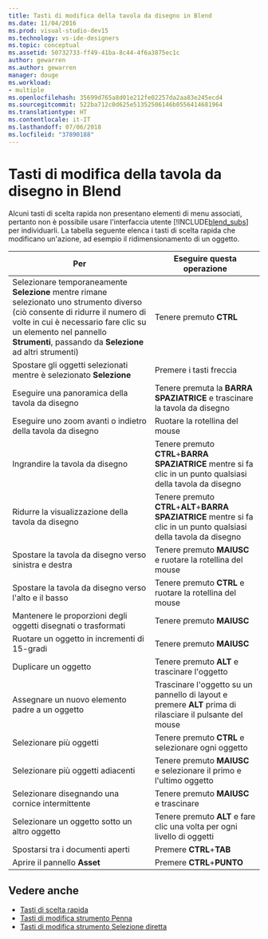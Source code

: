 ```yaml
---
title: Tasti di modifica della tavola da disegno in Blend
ms.date: 11/04/2016
ms.prod: visual-studio-dev15
ms.technology: vs-ide-designers
ms.topic: conceptual
ms.assetid: 50732733-ff49-41ba-8c44-4f6a3875ec1c
author: gewarren
ms.author: gewarren
manager: douge
ms.workload:
- multiple
ms.openlocfilehash: 35699d765a8d01e212fe02257da2aa83e245ecd4
ms.sourcegitcommit: 522ba712c0d625e51352506146b0556414681964
ms.translationtype: HT
ms.contentlocale: it-IT
ms.lasthandoff: 07/06/2018
ms.locfileid: "37890188"
---
```

# <a name="artboard-modifier-keys-in-blend"></a>Tasti di modifica della tavola da disegno in Blend
Alcuni tasti di scelta rapida non presentano elementi di menu associati, pertanto non è possibile usare l'interfaccia utente [!INCLUDE[blend_subs](../debugger/includes/blend_subs_md.md)] per individuarli. La tabella seguente elenca i tasti di scelta rapida che modificano un'azione, ad esempio il ridimensionamento di un oggetto.

|Per|Eseguire questa operazione|
|-----------------------|-------------|
|Selezionare temporaneamente **Selezione** mentre rimane selezionato uno strumento diverso (ciò consente di ridurre il numero di volte in cui è necessario fare clic su un elemento nel pannello **Strumenti**, passando da **Selezione** ad altri strumenti)|Tenere premuto **CTRL**|
|Spostare gli oggetti selezionati mentre è selezionato **Selezione**|Premere i tasti freccia|
|Eseguire una panoramica della tavola da disegno|Tenere premuta la **BARRA SPAZIATRICE** e trascinare la tavola da disegno|
|Eseguire uno zoom avanti o indietro della tavola da disegno|Ruotare la rotellina del mouse|
|Ingrandire la tavola da disegno|Tenere premuto **CTRL**+**BARRA SPAZIATRICE** mentre si fa clic in un punto qualsiasi della tavola da disegno|
|Ridurre la visualizzazione della tavola da disegno|Tenere premuto **CTRL**+**ALT**+**BARRA SPAZIATRICE** mentre si fa clic in un punto qualsiasi della tavola da disegno|
|Spostare la tavola da disegno verso sinistra e destra|Tenere premuto **MAIUSC** e ruotare la rotellina del mouse|
|Spostare la tavola da disegno verso l'alto e il basso|Tenere premuto **CTRL** e ruotare la rotellina del mouse|
|Mantenere le proporzioni degli oggetti disegnati o trasformati|Tenere premuto **MAIUSC**|
|Ruotare un oggetto in incrementi di 15-gradi|Tenere premuto **MAIUSC**|
|Duplicare un oggetto|Tenere premuto **ALT** e trascinare l'oggetto|
|Assegnare un nuovo elemento padre a un oggetto|Trascinare l'oggetto su un pannello di layout e premere **ALT** prima di rilasciare il pulsante del mouse|
|Selezionare più oggetti|Tenere premuto **CTRL** e selezionare ogni oggetto|
|Selezionare più oggetti adiacenti|Tenere premuto **MAIUSC** e selezionare il primo e l'ultimo oggetto|
|Selezionare disegnando una cornice intermittente|Tenere premuto **MAIUSC** e trascinare|
|Selezionare un oggetto sotto un altro oggetto|Tenere premuto **ALT** e fare clic una volta per ogni livello di oggetti|
|Spostarsi tra i documenti aperti|Premere **CTRL**+**TAB**|
|Aprire il pannello **Asset**|Premere **CTRL**+**PUNTO**|

## <a name="see-also"></a>Vedere anche

- [Tasti di scelta rapida](../designers/keyboard-shortcuts-in-blend.md)
- [Tasti di modifica strumento Penna](../designers/pen-tool-modifier-keys-in-blend.md)
- [Tasti di modifica strumento Selezione diretta](../designers/direct-selection-tool-modifier-keys-in-blend.md)